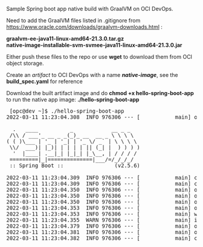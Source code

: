 Sample Spring boot app native build with GraalVM on OCI DevOps. 
<p>
Need to add the GraalVM files listed in .gitignore from <a href="https://www.oracle.com/downloads/graalvm-downloads.html">https://www.oracle.com/downloads/graalvm-downloads.html</a> :
<p>
<b>graalvm-ee-java11-linux-amd64-21.3.0.tar.gz</b>
<br>
<b>native-image-installable-svm-svmee-java11-linux-amd64-21.3.0.jar</b>
<p>
  Either push these files to the repo or use <b>wget</b> to download them from OCI object storage.
<p>
  Create an <i>artifact</i> to OCI DevOps with a name <b><i>native-image</i></b>, see the <b>build_spec.yaml</b> for reference
<p>
Download the built artifact image and do <b>chmod +x hello-spring-boot-app</b>
to run the native app image: <b>./hello-spring-boot-app</b>
<p>

 <pre>
 [opc@dev ~]$ ./hello-spring-boot-app
2022-03-11 11:23:04.308  INFO 976306 --- [           main] o.s.nativex.NativeListener               : This application is bootstrapped with code generated with Spring AOT

  .   ____          _            __ _ _
 /\\ / ___'_ __ _ _(_)_ __  __ _ \ \ \ \
( ( )\___ | '_ | '_| | '_ \/ _` | \ \ \ \
 \\/  ___)| |_)| | | | | || (_| |  ) ) ) )
  '  |____| .__|_| |_|_| |_\__, | / / / /
 =========|_|==============|___/=/_/_/_/
 :: Spring Boot ::                (v2.5.6)

2022-03-11 11:23:04.309  INFO 976306 --- [           main] c.o.g.d.h.HelloSpringBootAppApplication  : Starting HelloSpringBootAppApplication using Java 11.0.13 on dev with PID 976306 (/home/opc/hello-spring-boot-app-1.0 started by opc in /home/opc)
2022-03-11 11:23:04.309  INFO 976306 --- [           main] c.o.g.d.h.HelloSpringBootAppApplication  : No active profile set, falling back to default profiles: default
2022-03-11 11:23:04.350  INFO 976306 --- [           main] o.s.b.w.embedded.tomcat.TomcatWebServer  : Tomcat initialized with port(s): 8080 (http)
2022-03-11 11:23:04.350  INFO 976306 --- [           main] o.apache.catalina.core.StandardService   : Starting service [Tomcat]
2022-03-11 11:23:04.350  INFO 976306 --- [           main] org.apache.catalina.core.StandardEngine  : Starting Servlet engine: [Apache Tomcat/9.0.54]
2022-03-11 11:23:04.353  INFO 976306 --- [           main] o.a.c.c.C.[Tomcat].[localhost].[/]       : Initializing Spring embedded WebApplicationContext
2022-03-11 11:23:04.353  INFO 976306 --- [           main] w.s.c.ServletWebServerApplicationContext : Root WebApplicationContext: initialization completed in 44 ms
2022-03-11 11:23:04.355  WARN 976306 --- [           main] i.m.c.i.binder.jvm.JvmGcMetrics          : GC notifications will not be available because MemoryPoolMXBeans are not provided by the JVM
2022-03-11 11:23:04.379  INFO 976306 --- [           main] o.s.b.a.e.web.EndpointLinksResolver      : Exposing 1 endpoint(s) beneath base path '/actuator'
2022-03-11 11:23:04.381  INFO 976306 --- [           main] o.s.b.w.embedded.tomcat.TomcatWebServer  : Tomcat started on port(s): 8080 (http) with context path ''
2022-03-11 11:23:04.382  INFO 976306 --- [           main] c.o.g.d.h.HelloSpringBootAppApplication  : Started HelloSpringBootAppApplication in 0.08 seconds (JVM running for 0.081)


 </pre>


